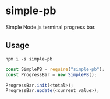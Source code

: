 # simple-pb

Simple Node.js terminal progress bar.

## Usage

```console
npm i -s simple-pb
```

```javascript
const SimplePB = require("simple-pb");
const ProgressBar = new SimplePB();

ProgressBar.init(<total>);
ProgressBar.update(<current_value>);
```
